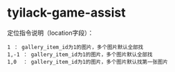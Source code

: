 # tyilack-game-assist

定位指令说明（location字段）：
```
1 ： gallery_item_id为1的图片，多个图片默认全部找
1,-1 ： gallery_item_id为1的图片，多个图片默认全部找
1,0  ： gallery_item_id为1的图片，多个图片默认找第一张图片
```
